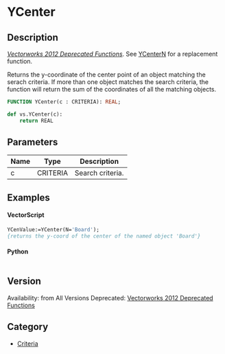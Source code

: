 # YCenter

## Description
_[Vectorworks 2012 Deprecated Functions](../../Common/Versions/Vectorworks%202012.md)_. See [YCenterN](YCenterN.md) for a replacement function.


Returns the y-coordinate of the center point of an object matching the serach criteria. If more than one object matches the search criteria, the function will return the sum of the coordinates of all the matching objects.

```pascal
FUNCTION YCenter(c : CRITERIA): REAL;
```

```python
def vs.YCenter(c):
    return REAL
```

## Parameters
|Name|Type|Description|
|---|---|---|
|c|CRITERIA|Search criteria.|

## Examples
#### VectorScript ####
```pascal
YCenValue:=YCenter(N='Board');
{returns the y-coord of the center of the named object 'Board'}
```
#### Python ####
```python

```

## Version
Availability: from All Versions
Deprecated: [Vectorworks 2012 Deprecated Functions](../../Common/Versions/Vectorworks%202012.md)

## Category
* [Criteria](../Categories/Criteria.md)
